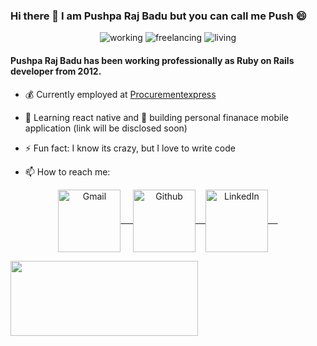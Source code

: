 ### Hi there 👋 I am Pushpa Raj Badu but you can call me Push 😄

<p align="center">
  <img alt=working src="https://img.shields.io/badge/working-web/mobile-3c9" />
  <img alt=freelancing src="https://img.shields.io/badge/job-remote-brightgreen" />
  <img alt=living src="https://img.shields.io/badge/Place-Nepal-blue" />
</p>

<!-- <img align=right alt="working from home" src="https://media2.giphy.com/media/26tn33aiTi1jkl6H6/giphy.gif?cid=ecf05e47tvlg13pl67fowrmt9zjkmkkt06lb2qkm3691xltv&rid=giphy.gif&ct=g" /> -->

#### Pushpa Raj Badu has been working professionally as Ruby on Rails developer from 2012.

- 💰  Currently employed at <a href="https://procurementexpress.com" target='_blank'>Procurementexpress</a>
- 🌱 Learning react native and 🚀 building personal finanace mobile application (link will be disclosed soon)
- ⚡ Fun fact: I know its crazy, but I love to write code

- 📫 How to reach me:

<p align="center">
    <a href="mailto:pushparaj.badu@gmail.com" target="blank">
        <img align="center" alt="Gmail" width="100px" src="https://img.shields.io/badge/-GMAIL-D14836?style=for-the-badge&logo=gmail&logoColor=white" /> &nbsp; &nbsp;
    </a>
    <a href="https://github.com/przbadu" target="blank">
        <img align="center" alt="Github" width="100px" src="https://img.shields.io/badge/-GITHUB-black?style=for-the-badge&logo=github&logoColor=white">&nbsp; &nbsp;
    </a>
    <a href="https://www.linkedin.com/in/przbadu" target="blank">
        <img align="center" alt="LinkedIn" width="100px" src="https://img.shields.io/badge/-LINKEDIN-0077B5?style=for-the-badge&logo=linkedin&logoColor=white" /> &nbsp; &nbsp;
    </a>
</p>

<!-- - 🧰 Languages and Tools: -->
<!-- 
<p align="center">
  <img src="https://raw.githubusercontent.com/github/explore/80688e429a7d4ef2fca1e82350fe8e3517d3494d/topics/python/ruby.png" alt="Python" height="40" style="vertical-align:top; margin:4px">
  <img src="https://raw.githubusercontent.com/github/explore/80688e429a7d4ef2fca1e82350fe8e3517d3494d/topics/javascript/javascript.png" alt="Javascript" height="40" style="vertical-align:top; margin:4px">
  <img src="https://raw.githubusercontent.com/github/explore/80688e429a7d4ef2fca1e82350fe8e3517d3494d/topics/visual-studio-code/visual-studio-code.png" alt="VS Code" height="40" style="vertical-align:top; margin:4px">
</p>   -->


<a href="https://github.com/przbadu">
  <img align="left" width="300" height="120" src="https://github-readme-stats.vercel.app/api/top-langs/?username=przbadu&layout=compact&theme=material-palenight" />
</a>
<!-- 
<a href="https://github.com/przbadu">
  <img align="right" width="300" height="120" src="https://github-readme-stats.vercel.app/api?username=przbadu&count_private=true&show_icons=true&theme=material-palenight" />
</a>
 -->

